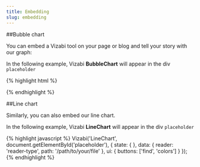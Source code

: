 ```yaml
---
title: Embedding
slug: embedding
---
```


##Bubble chart

You can embed a Vizabi tool on your page or blog and tell your story with our graph:

<div id="bubble-chart-placeholder" class="vizabi-placeholder no-border"></div>

In the following example, Vizabi **BubbleChart** will appear in the div `placeholder`

<!-- <a onclick='openBubbleChartExample()' class="button code-btn"><i class='fa fa-codepen'></i> Codepen</a> -->

{% highlight html %}
<link rel="stylesheet" type="text/css" href="path/to/vizabi.css">
<script src="path/to/vizabi.js"></script>
<div id='placeholder' width="600px" height="400px"></div>
<script>
	var viz = Vizabi('BubbleChart', document.getElementById('placeholder'), {
		state: {
		},
		data: {
			reader: 'reader-type',
			path: '/path/to/your/file'
		},
		ui: {
			buttons: ['find', 'colors', 'fullscreen']
		}
	});
</script>
{% endhighlight %}

##Line chart

Similarly, you can also embed our line chart.

<div id="line-chart-placeholder" class="vizabi-placeholder no-border"></div>

In the following example, Vizabi **LineChart** will appear in the div `placeholder`

<!-- <a onclick='openLineChartExample()' class="button code-btn"><i class='fa fa-codepen'></i> Codepen</a> -->

{% highlight javascript %}
Vizabi('LineChart', document.getElementById('placeholder'), {
	state: {
	},
	data: {
		reader: 'reader-type',
		path: '/path/to/your/file'
	},
	ui: {
		buttons: ['find', 'colors']
	}
});
{% endhighlight %}





<script defer>

function openBubbleChartExample() {
	viewOnCodepen("Bubble Chart", "var viz = Vizabi('BubbleChart', document.getElementById('placeholder'), { data: { reader: 'csv', path: '"+CODEPEN_WAFFLE_ADDRESS+"' }});");
}
function openLineChartExample() {
	viewOnCodepen("Line Chart", "var viz = Vizabi('LineChart', document.getElementById('placeholder'), { data: { reader: 'csv', path: '"+CODEPEN_WAFFLE_ADDRESS+"' }});");
}

ready(function() {

	Vizabi('BubbleChart', document.getElementById('bubble-chart-placeholder'), {
		state: {
      time: {
        value: '1900',
        start: '1800',
        end: '2015'
      },
      entities: {
        dim: "geo",
        show: {
          _defs_: {
            "geo": ["*"],
            "geo.category": ["country"]
          }
        },
        opacitySelectDim: .3,
        opacityRegular: 1,
        },
        marker: {
          space: ["entities", "time"],
          type: "geometry",
          label: {
            use: "property",
            which: "geo.name"
          },
          axis_y: {
            use: "indicator",
            which: "child_mortality_rate_per1000"
          },
          axis_x: {
            use: "indicator",
            which: "gdp_p_cap_const_ppp2011_dollar"
          },
          color: {
            use: "property",
            which: "geo.region"
          },
          size: {
            use: "indicator",
            which: "population"
          }
        }
      },
      data: {
        reader: "csv",
        path: "/preview/data/waffles/dont-panic-poverty.csv"
      }
		}
	);

	Vizabi('LineChart', document.getElementById('line-chart-placeholder'), {
        state: {
          time: {
            value: "1980",
            start: "1950",
            end: "2015"
          },
          marker: {
            label: {
              use: "property",
              which: "geo.name"
            },
            axis_y: {
              use: "indicator",
              which: "gdp_p_cap_const_ppp2011_dollar",
              scaleType: "log"
            },
            axis_x: {
              use: "indicator",
              which: "time",
              scaleType: "time"
            },
            color: {
              use: "property",
              scaleType: "ordinal",
              which: "geo.name"
            }
          }
        },
        data: {
            reader: 'csv',
            path: '/preview/data/waffles/dont-panic-poverty.csv'
        }
    });


});
</script>
